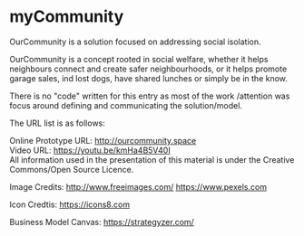 # myCommunity
OurCommunity is a solution focused on addressing social isolation.

OurCommunity is a concept rooted in social welfare, whether it helps neighbours connect and create safer neighbourhoods, or it helps promote garage sales, ind lost dogs, have shared lunches or simply be in the know.

There is no "code" written for this entry as most of the work /attention was focus around defining and communicating the solution/model.

The URL list is as follows:

Online Prototype URL: http://ourcommunity.space
<br />
Video URL: https://youtu.be/kmHa4B5V40I
<br />
All information used in the presentation of this material is under the Creative Commons/Open Source Licence.

Image Credits:
http://www.freeimages.com/
https://www.pexels.com

Icon Credtis: https://icons8.com

Business Model Canvas:
https://strategyzer.com/

